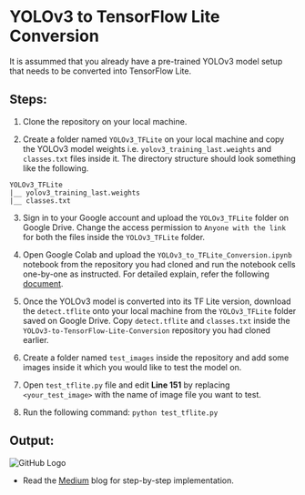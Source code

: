 # YOLOv3 to TensorFlow Lite Conversion

It is assummed that you already have a pre-trained YOLOv3 model setup that needs to be converted into TensorFlow Lite.

## Steps:

1. Clone the repository on your local machine.

2. Create a folder named `YOLOv3_TFLite` on your local machine and copy the YOLOv3 model weights i.e. `yolov3_training_last.weights` and `classes.txt` files inside it. The directory structure should look something like the following.
```
YOLOv3_TFLite
|__ yolov3_training_last.weights
|__ classes.txt
```
3. Sign in to your Google account and upload the `YOLOv3_TFLite` folder on Google Drive. Change the access permission to `Anyone with the link` for both the files inside the `YOLOv3_TFLite` folder.

4. Open Google Colab and upload the `YOLOv3_to_TFLite_Conversion.ipynb` notebook from the repository you had cloned and run the notebook cells one-by-one as instructed. For detailed explain, refer the following [document](https://github.com/NSTiwari/YOLOv3-to-TensorFlow-Lite-Conversion/blob/main/YOLOv3%20to%20TensorFlow%20Lite%20Conversion.pdf).

5. Once the YOLOv3 model is converted into its TF Lite version, download the `detect.tflite` onto your local machine from the `YOLOv3_TFLite` folder saved on Google Drive. Copy `detect.tflite` and `classes.txt` inside the `YOLOv3-to-TensorFlow-Lite-Conversion` repository you had cloned earlier.

6. Create a folder named `test_images` inside the repository and add some images inside it which you would like to test the model on.

7. Open `test_tflite.py` file and edit **Line 151** by replacing `<your_test_image>` with the name of image file you want to test.

8. Run the following command: `python test_tflite.py`

## Output:

![GitHub Logo](/output.jpg)

- Read the [Medium](https://medium.com/tfug-mumbai-weekly/yolov3-to-tensorflow-lite-conversion-4602cec5c239) blog for step-by-step implementation.
